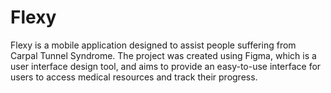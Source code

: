 # Flexy
Flexy is a mobile application designed to assist people suffering from Carpal Tunnel Syndrome. The project was created using Figma, which is a user interface design tool, and aims to provide an easy-to-use interface for users to access medical resources and track their progress.
